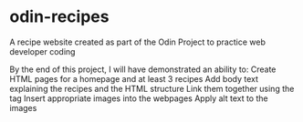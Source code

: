 # odin-recipes
A recipe website created as part of the Odin Project to practice web developer coding

By the end of this project, I will have demonstrated an ability to:
Create HTML pages for a homepage and at least 3 recipes
Add body text explaining the recipes and the HTML structure
Link them together using the <a> tag
Insert appropriate images into the webpages
Apply alt text to the images